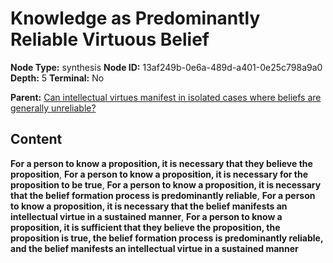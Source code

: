 # Knowledge as Predominantly Reliable Virtuous Belief

**Node Type:** synthesis
**Node ID:** 13af249b-0e6a-489d-a401-0e25c798a9a0
**Depth:** 5
**Terminal:** No

**Parent:** [Can intellectual virtues manifest in isolated cases where beliefs are generally unreliable?](can-intellectual-virtues-manifest-in-isolated-cases-where-beliefs-are-generally-unreliable-antithesis-7528e8ca-0d86-4bfb-94e0-2793461b4bd9.md)

## Content

**For a person to know a proposition, it is necessary that they believe the proposition**, **For a person to know a proposition, it is necessary for the proposition to be true**, **For a person to know a proposition, it is necessary that the belief formation process is predominantly reliable**, **For a person to know a proposition, it is necessary that the belief manifests an intellectual virtue in a sustained manner**, **For a person to know a proposition, it is sufficient that they believe the proposition, the proposition is true, the belief formation process is predominantly reliable, and the belief manifests an intellectual virtue in a sustained manner**

